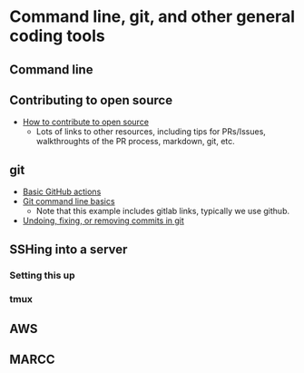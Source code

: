 # Command line, git, and other general coding tools

## Command line

## Contributing to open source
- [How to contribute to open source](https://github.com/MunGell/awesome-for-beginners#python)
  - Lots of links to other resources, including tips for PRs/Issues, walkthroughts of the PR process, markdown, git, etc.  
  
## git
- [Basic GitHub actions](https://guides.github.com/activities/hello-world/)
- [Git command line basics](https://docs.gitlab.com/ee/gitlab-basics/start-using-git.html)
    - Note that this example includes gitlab links, typically we use github.
- [Undoing, fixing, or removing commits in git](https://sethrobertson.github.io/GitFixUm)

## SSHing into a server
### Setting this up
### tmux

## AWS

## MARCC

